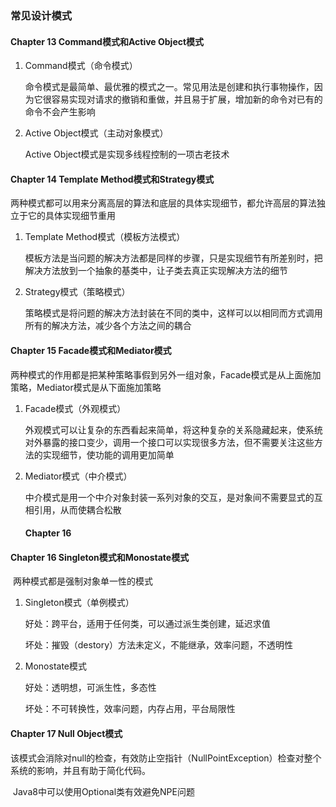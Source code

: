 ### 常见设计模式

#### Chapter 13  Command模式和Active Object模式

1. Command模式（命令模式）

   命令模式是最简单、最优雅的模式之一。常见用法是创建和执行事物操作，因为它很容易实现对请求的撤销和重做，并且易于扩展，增加新的命令对已有的命令不会产生影响

2. Active Object模式（主动对象模式）

   Active Object模式是实现多线程控制的一项古老技术

#### Chapter 14 Template Method模式和Strategy模式

​	两种模式都可以用来分离高层的算法和底层的具体实现细节，都允许高层的算法独立于它的具体实现细节重用

1. Template Method模式（模板方法模式）

   模板方法是当问题的解决方法都是同样的步骤，只是实现细节有所差别时，把解决方法放到一个抽象的基类中，让子类去真正实现解决方法的细节

2. Strategy模式（策略模式）

   策略模式是将问题的解决方法封装在不同的类中，这样可以以相同而方式调用所有的解决方法，减少各个方法之间的耦合

#### Chapter 15 Facade模式和Mediator模式

​	两种模式的作用都是把某种策略事假到另外一组对象，Facade模式是从上面施加策略，Mediator模式是从下面施加策略

1. Facade模式（外观模式）

   外观模式可以让复杂的东西看起来简单，将这种复杂的关系隐藏起来，使系统对外暴露的接口变少，调用一个接口可以实现很多方法，但不需要关注这些方法的实现细节，使功能的调用更加简单

2. Mediator模式（中介模式）

   中介模式是用一个中介对象封装一系列对象的交互，是对象间不需要显式的互相引用，从而使耦合松散

   #### Chapter 16 

#### Chapter 16 Singleton模式和Monostate模式

​	两种模式都是强制对象单一性的模式

1. Singleton模式（单例模式）

   好处：跨平台，适用于任何类，可以通过派生类创建，延迟求值

   坏处：摧毁（destory）方法未定义，不能继承，效率问题，不透明性

2. Monostate模式

   好处：透明想，可派生性，多态性

   坏处：不可转换性，效率问题，内存占用，平台局限性

   

#### Chapter 17 Null Object模式

​	该模式会消除对null的检查，有效防止空指针（NullPointException）检查对整个系统的影响，并且有助于简化代码。

​	Java8中可以使用Optional类有效避免NPE问题